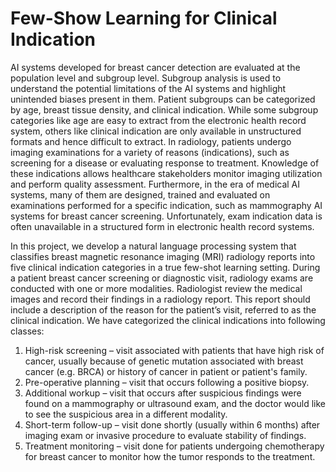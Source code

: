 # Few-Show Learning for Clinical Indication
AI systems developed for breast cancer detection are evaluated at the population level and subgroup level. Subgroup analysis is used to understand the potential limitations of the AI systems and highlight unintended biases present in them. Patient subgroups can be categorized by age, breast tissue density, and clinical indication. While some subgroup categories like age are easy to extract from the electronic health record system, others like clinical indication are only available in unstructured formats and hence difficult to extract. 
In radiology, patients undergo imaging examinations for a variety of reasons (indications), such as screening for a disease or evaluating response to treatment. Knowledge of these indications allows healthcare stakeholders monitor imaging utilization and perform quality assessment. Furthermore, in the era of medical AI systems, many of them are designed, trained and evaluated on examinations performed for a specific indication, such as mammography AI systems for breast cancer screening. Unfortunately, exam indication data is often unavailable in a structured form in electronic health record systems.

In this project, we develop a natural language processing system that classifies breast magnetic resonance imaging (MRI) radiology reports into five clinical indication categories in a true few-shot learning setting. During a patient breast cancer screening or diagnostic visit, radiology exams are conducted with one or more modalities. Radiologist review the medical images and record their findings in a radiology report. This report should include a description of the reason for the patient’s visit, referred to as the clinical indication. We have categorized the clinical indications into following classes:
1. High-risk screening – visit associated with patients that have high risk of cancer, usually because of genetic mutation associated with breast cancer (e.g. BRCA) or history of cancer in patient or patient's family.
2. Pre-operative planning – visit that occurs following a positive biopsy.
3. Additional workup – visit that occurs after suspicious findings were found on a mammography or ultrasound exam, and the doctor would like to see the suspicious area in a different modality.
4. Short-term follow-up – visit done shortly (usually within 6 months) after imaging exam or invasive procedure to evaluate stability of findings.
5. Treatment monitoring – visit done for patients undergoing chemotherapy for breast cancer to monitor how the tumor responds to the treatment.
